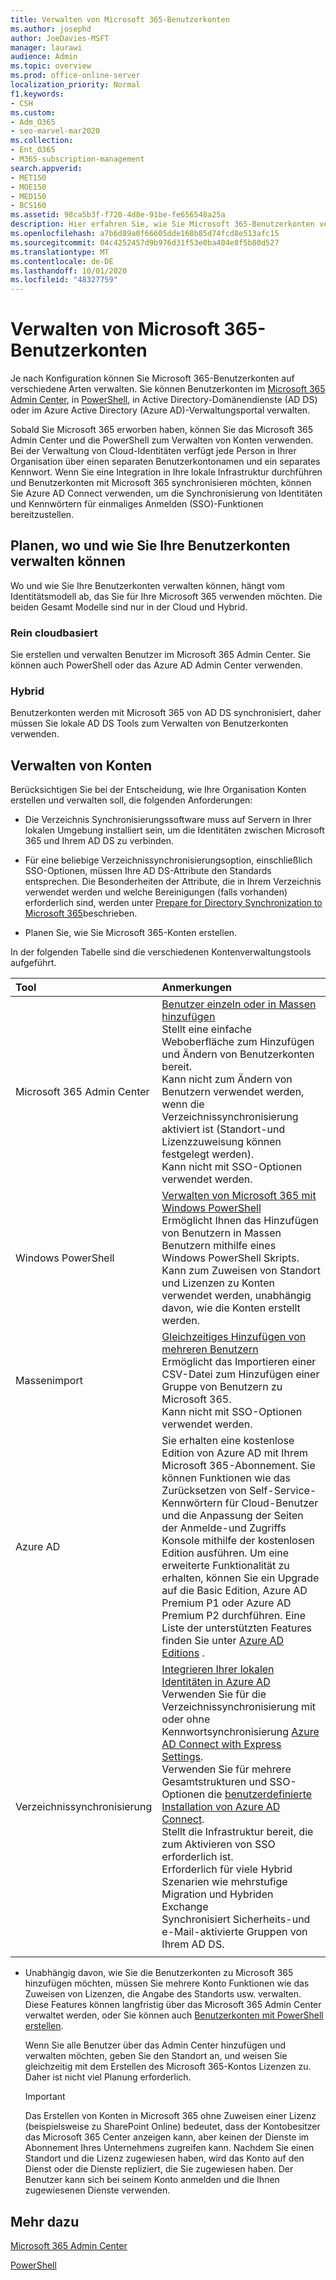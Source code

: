 ```yaml
---
title: Verwalten von Microsoft 365-Benutzerkonten
ms.author: josephd
author: JoeDavies-MSFT
manager: laurawi
audience: Admin
ms.topic: overview
ms.prod: office-online-server
localization_priority: Normal
f1.keywords:
- CSH
ms.custom:
- Adm_O365
- seo-marvel-mar2020
ms.collection:
- Ent_O365
- M365-subscription-management
search.appverid:
- MET150
- MOE150
- MED150
- BCS160
ms.assetid: 98ca5b3f-f720-4d8e-91be-fe656548a25a
description: Hier erfahren Sie, wie Sie Microsoft 365-Benutzerkonten verwalten.
ms.openlocfilehash: a7b6d89a0f66605dde168b85d74fcd8e513afc15
ms.sourcegitcommit: 04c4252457d9b976d31f53e0ba404e8f5b80d527
ms.translationtype: MT
ms.contentlocale: de-DE
ms.lasthandoff: 10/01/2020
ms.locfileid: "48327759"
---
```

# <a name="manage-microsoft-365-user-accounts"></a>Verwalten von Microsoft 365-Benutzerkonten

Je nach Konfiguration können Sie Microsoft 365-Benutzerkonten auf verschiedene Arten verwalten. Sie können Benutzerkonten im [Microsoft 365 Admin Center](https://docs.microsoft.com/microsoft-365/admin/add-users/), in [PowerShell](manage-user-accounts-and-licenses-with-microsoft-365-powershell.md), in Active Directory-Domänendienste (AD DS) oder im Azure Active Directory (Azure AD)-Verwaltungsportal verwalten. 

Sobald Sie Microsoft 365 erworben haben, können Sie das Microsoft 365 Admin Center und die PowerShell zum Verwalten von Konten verwenden. Bei der Verwaltung von Cloud-Identitäten verfügt jede Person in Ihrer Organisation über einen separaten Benutzerkontonamen und ein separates Kennwort. Wenn Sie eine Integration in Ihre lokale Infrastruktur durchführen und Benutzerkonten mit Microsoft 365 synchronisieren möchten, können Sie Azure AD Connect verwenden, um die Synchronisierung von Identitäten und Kennwörtern für einmaliges Anmelden (SSO)-Funktionen bereitzustellen.
  
## <a name="plan-for-where-and-how-you-will-manage-your-user-accounts"></a>Planen, wo und wie Sie Ihre Benutzerkonten verwalten können

Wo und wie Sie Ihre Benutzerkonten verwalten können, hängt vom Identitätsmodell ab, das Sie für Ihre Microsoft 365 verwenden möchten. Die beiden Gesamt Modelle sind nur in der Cloud und Hybrid.
  
### <a name="cloud-only"></a>Rein cloudbasiert

Sie erstellen und verwalten Benutzer im Microsoft 365 Admin Center. Sie können auch PowerShell oder das Azure AD Admin Center verwenden. 
    
### <a name="hybrid"></a>Hybrid

Benutzerkonten werden mit Microsoft 365 von AD DS synchronisiert, daher müssen Sie lokale AD DS Tools zum Verwalten von Benutzerkonten verwenden. 
    
## <a name="managing-accounts"></a>Verwalten von Konten

Berücksichtigen Sie bei der Entscheidung, wie Ihre Organisation Konten erstellen und verwalten soll, die folgenden Anforderungen:
  
- Die Verzeichnis Synchronisierungssoftware muss auf Servern in Ihrer lokalen Umgebung installiert sein, um die Identitäten zwischen Microsoft 365 und Ihrem AD DS zu verbinden.
    
- Für eine beliebige Verzeichnissynchronisierungsoption, einschließlich SSO-Optionen, müssen Ihre AD DS-Attribute den Standards entsprechen. Die Besonderheiten der Attribute, die in Ihrem Verzeichnis verwendet werden und welche Bereinigungen (falls vorhanden) erforderlich sind, werden unter [Prepare for Directory Synchronization to Microsoft 365](prepare-for-directory-synchronization.md)beschrieben. 
    
- Planen Sie, wie Sie Microsoft 365-Konten erstellen.
    
In der folgenden Tabelle sind die verschiedenen Kontenverwaltungstools aufgeführt.
    
|Tool|Anmerkungen|
|:-----|:-----|
|Microsoft 365 Admin Center  <br/> |[Benutzer einzeln oder in Massen hinzufügen](https://docs.microsoft.com/microsoft-365/admin/add-users/add-users) <br/>  Stellt eine einfache Weboberfläche zum Hinzufügen und Ändern von Benutzerkonten bereit.  <br/>  Kann nicht zum Ändern von Benutzern verwendet werden, wenn die Verzeichnissynchronisierung aktiviert ist (Standort-und Lizenzzuweisung können festgelegt werden).  <br/>  Kann nicht mit SSO-Optionen verwendet werden.  <br/> |
|Windows PowerShell  <br/> |[Verwalten von Microsoft 365 mit Windows PowerShell](https://go.microsoft.com/fwlink/p/?LinkId=698471) <br/>  Ermöglicht Ihnen das Hinzufügen von Benutzern in Massen Benutzern mithilfe eines Windows PowerShell Skripts.  <br/>  Kann zum Zuweisen von Standort und Lizenzen zu Konten verwendet werden, unabhängig davon, wie die Konten erstellt werden.  <br/> |
|Massenimport  <br/> |[Gleichzeitiges Hinzufügen von mehreren Benutzern](add-several-users-at-the-same-time.md) <br/>  Ermöglicht das Importieren einer CSV-Datei zum Hinzufügen einer Gruppe von Benutzern zu Microsoft 365.  <br/>  Kann nicht mit SSO-Optionen verwendet werden.  <br/> |
|Azure AD  <br/> |Sie erhalten eine ﻿kostenlose Edition von Azure AD mit Ihrem Microsoft 365-Abonnement. Sie können Funktionen wie das Zurücksetzen von Self-Service-Kennwörtern für Cloud-Benutzer und die Anpassung der Seiten der Anmelde-und Zugriffs Konsole mithilfe der kostenlosen Edition ausführen. Um eine erweiterte Funktionalität zu erhalten, können Sie ein Upgrade auf die Basic Edition, Azure AD Premium P1 oder Azure AD Premium P2 durchführen. Eine Liste der unterstützten Features finden Sie unter [Azure AD Editions](https://go.microsoft.com/fwlink/p/?LinkId=698465) .  <br/> |
|Verzeichnissynchronisierung  <br/> |[Integrieren Ihrer lokalen Identitäten in Azure AD](https://go.microsoft.com/fwlink/p/?LinkID=624168) <br/>  Verwenden Sie für die Verzeichnissynchronisierung mit oder ohne Kennwortsynchronisierung [Azure AD Connect with Express Settings](https://go.microsoft.com/fwlink/p/?LinkID=698537).  <br/>  Verwenden Sie für mehrere Gesamtstrukturen und SSO-Optionen die [benutzerdefinierte Installation von Azure AD Connect](https://go.microsoft.com/fwlink/p/?LinkId=698430).  <br/>  Stellt die Infrastruktur bereit, die zum Aktivieren von SSO erforderlich ist.  <br/>  Erforderlich für viele Hybrid Szenarien wie mehrstufige Migration und Hybriden Exchange  <br/>  Synchronisiert Sicherheits-und e-Mail-aktivierte Gruppen von Ihrem AD DS.  <br/> |
|||
   
- Unabhängig davon, wie Sie die Benutzerkonten zu Microsoft 365 hinzufügen möchten, müssen Sie mehrere Konto Funktionen wie das Zuweisen von Lizenzen, die Angabe des Standorts usw. verwalten. Diese Features können langfristig über das Microsoft 365 Admin Center verwaltet werden, oder Sie können auch [Benutzerkonten mit PowerShell erstellen](https://go.microsoft.com/fwlink/p/?LinkId=717083).
    
    Wenn Sie alle Benutzer über das Admin Center hinzufügen und verwalten möchten, geben Sie den Standort an, und weisen Sie gleichzeitig mit dem Erstellen des Microsoft 365-Kontos Lizenzen zu. Daher ist nicht viel Planung erforderlich.
    
    > [!IMPORTANT]
    > Das Erstellen von Konten in Microsoft 365 ohne Zuweisen einer Lizenz (beispielsweise zu SharePoint Online) bedeutet, dass der Kontobesitzer das Microsoft 365 Center anzeigen kann, aber keinen der Dienste im Abonnement Ihres Unternehmens zugreifen kann. Nachdem Sie einen Standort und die Lizenz zugewiesen haben, wird das Konto auf den Dienst oder die Dienste repliziert, die Sie zugewiesen haben. Der Benutzer kann sich bei seinem Konto anmelden und die Ihnen zugewiesenen Dienste verwenden. 
  
## <a name="see-also"></a>Mehr dazu

[Microsoft 365 Admin Center](https://docs.microsoft.com/microsoft-365/admin/add-users)

[PowerShell](manage-user-accounts-and-licenses-with-microsoft-365-powershell.md)  
